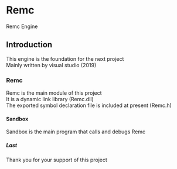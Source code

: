 # Remc
Remc Engine  
## Introduction
This engine is the foundation for the next project  
Mainly written by visual studio (2019)  
### Remc
Remc is the main module of this project  
It is a dynamic link library (Remc.dll)  
The exported symbol declaration file is included at present (Remc.h)  
#### Sandbox
Sandbox is the main program that calls and debugs Remc  
##### Last
Thank you for your support of this project  

